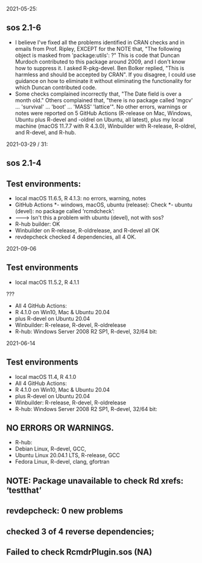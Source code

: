 2021-05-25:  
## sos 2.1-6
* I believe I've fixed all the problems identified in CRAN checks and in emails from Prof. Ripley, EXCEPT for the NOTE that, "The following object is masked from 'package:utils': ?" This is code that Duncan Murdoch contributed to this package around 2009, and I don't know how to suppress it.  I asked R-pkg-devel.  Ben Bolker replied, "This is harmless and should be accepted by CRAN".  If you disagree, I could use guidance on how to eliminate it without eliminating the functionality for which Duncan contributed code.  
* Some checks complained incorrectly that, "The Date field is over a month old." Others complained that, "there is no package called 'mgcv' ... 'survival' ... 'boot' ... 'MASS' 'lattice'".  No other errors, warnings or notes were reported on 5 GitHub Actions (R-release on Mac, Windows, Ubuntu plus R-devel and -oldrel on Ubuntu, all latest), plus my local machine (macOS 11.7.7 with R 4.3.0), Winbuilder with R-release, R-oldrel, and R-devel, and R-hub.   

2021-03-29 / 31:
## sos 2.1-4 
## Test environments:
* local macOS 11.6.5, R 4.1.3: no errors, warning, notes
* GitHub Actions
*- windows, macOS, ubuntu (release): Check
*- ubuntu (devel): no package called ‘rcmdcheck’: 
* ---> Isn't this a problem with ubuntu (devel), not with sos? 
* R-hub builder: OK
* Winbuilder on R-release, R-oldrelease, and R-devel all OK
* revdepcheck checked 4 dependencies, all 4 OK. 

2021-09-06 
## Test environments
* local macOS 11.5.2, R 4.1.1 

???
* All 4 GitHub Actions:  
*    R 4.1.0 on Win10, Mac & Ubuntu 20.04 
*    plus R-devel on Ubuntu 20.04
* Winbuilder:  R-release, R-devel, R-oldrelease
* R-hub: Windows Server 2008 R2 SP1, R-devel, 32/64 bit: 

2021-06-14
## Test environments
* local macOS 11.4, R 4.1.0 
* All 4 GitHub Actions:  
*    R 4.1.0 on Win10, Mac & Ubuntu 20.04 
*    plus R-devel on Ubuntu 20.04
* Winbuilder:  R-release, R-devel, R-oldrelease
* R-hub: Windows Server 2008 R2 SP1, R-devel, 32/64 bit: 

##  NO ERRORS OR WARNINGS.  

* R-hub: 
*    Debian Linux, R-devel, GCC, 
*    Ubuntu Linux 20.04.1 LTS, R-release, GCC
*    Fedora Linux, R-devel, clang, gfortran
## NOTE: Package unavailable to check Rd xrefs: ‘testthat’

## revdepcheck: 0 new problems
## checked 3 of 4 reverse dependencies; 
## Failed to check RcmdrPlugin.sos (NA)
